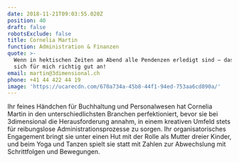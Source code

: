 ```yaml
---
date: 2018-11-21T09:03:55.020Z
position: 40
draft: false
robotsExclude: false
title: Cornelia Martin
function: Administration & Finanzen
quote: >-
  Wenn in hektischen Zeiten am Abend alle Pendenzen erledigt sind — das fühlt
  sich für mich richtig gut an!
email: martin@3dimensional.ch
phone: +41 44 422 44 19
image: 'https://ucarecdn.com/670a734a-45b8-44f1-94ed-753aa6cd890a/'
---
```

Ihr feines Händchen für Buchhaltung und Personalwesen hat Cornelia Martin in den unterschiedlichsten Branchen perfektioniert, bevor sie bei 3dimensional die Herausforderung annahm, in einem kreativen Umfeld stets für reibungslose Administrationsprozesse zu sorgen. Ihr organisatorisches Engagement bringt sie unter einen Hut mit der Rolle als Mutter dreier Kinder, und beim Yoga und Tanzen spielt sie statt mit Zahlen zur Abwechslung mit Schrittfolgen und Bewegungen.
